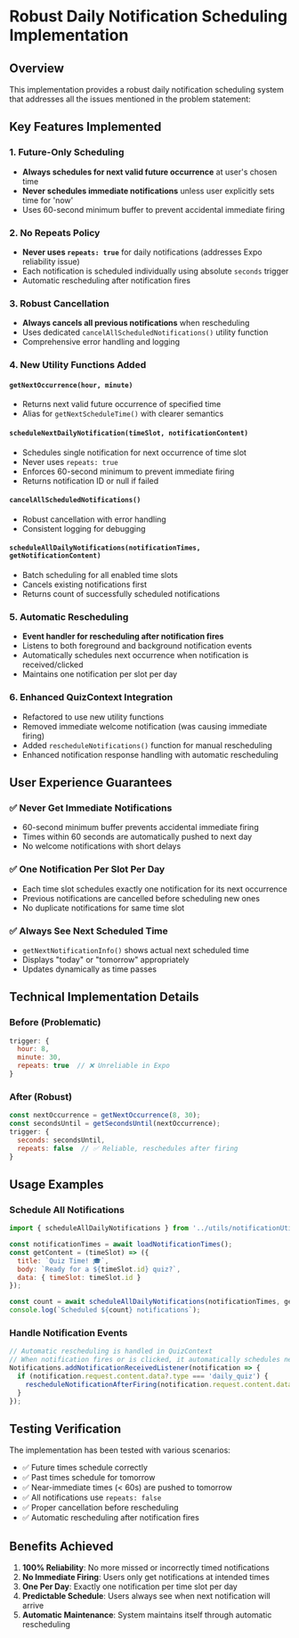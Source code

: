 # Robust Daily Notification Scheduling Implementation

## Overview
This implementation provides a robust daily notification scheduling system that addresses all the issues mentioned in the problem statement:

## Key Features Implemented

### 1. Future-Only Scheduling
- **Always schedules for next valid future occurrence** at user's chosen time
- **Never schedules immediate notifications** unless user explicitly sets time for 'now'
- Uses 60-second minimum buffer to prevent accidental immediate firing

### 2. No Repeats Policy
- **Never uses `repeats: true`** for daily notifications (addresses Expo reliability issue)
- Each notification is scheduled individually using absolute `seconds` trigger
- Automatic rescheduling after notification fires

### 3. Robust Cancellation
- **Always cancels all previous notifications** when rescheduling
- Uses dedicated `cancelAllScheduledNotifications()` utility function
- Comprehensive error handling and logging

### 4. New Utility Functions Added

#### `getNextOccurrence(hour, minute)`
- Returns next valid future occurrence of specified time
- Alias for `getNextScheduleTime()` with clearer semantics

#### `scheduleNextDailyNotification(timeSlot, notificationContent)`
- Schedules single notification for next occurrence of time slot
- Never uses `repeats: true`
- Enforces 60-second minimum to prevent immediate firing
- Returns notification ID or null if failed

#### `cancelAllScheduledNotifications()`
- Robust cancellation with error handling
- Consistent logging for debugging

#### `scheduleAllDailyNotifications(notificationTimes, getNotificationContent)`
- Batch scheduling for all enabled time slots
- Cancels existing notifications first
- Returns count of successfully scheduled notifications

### 5. Automatic Rescheduling
- **Event handler for rescheduling after notification fires**
- Listens to both foreground and background notification events
- Automatically schedules next occurrence when notification is received/clicked
- Maintains one notification per slot per day

### 6. Enhanced QuizContext Integration
- Refactored to use new utility functions
- Removed immediate welcome notification (was causing immediate firing)
- Added `rescheduleNotifications()` function for manual rescheduling
- Enhanced notification response handling with automatic rescheduling

## User Experience Guarantees

### ✅ Never Get Immediate Notifications
- 60-second minimum buffer prevents accidental immediate firing
- Times within 60 seconds are automatically pushed to next day
- No welcome notifications with short delays

### ✅ One Notification Per Slot Per Day
- Each time slot schedules exactly one notification for its next occurrence
- Previous notifications are cancelled before scheduling new ones
- No duplicate notifications for same time slot

### ✅ Always See Next Scheduled Time
- `getNextNotificationInfo()` shows actual next scheduled time
- Displays "today" or "tomorrow" appropriately
- Updates dynamically as time passes

## Technical Implementation Details

### Before (Problematic)
```javascript
trigger: {
  hour: 8,
  minute: 30,
  repeats: true  // ❌ Unreliable in Expo
}
```

### After (Robust)
```javascript
const nextOccurrence = getNextOccurrence(8, 30);
const secondsUntil = getSecondsUntil(nextOccurrence);
trigger: {
  seconds: secondsUntil,
  repeats: false  // ✅ Reliable, reschedules after firing
}
```

## Usage Examples

### Schedule All Notifications
```javascript
import { scheduleAllDailyNotifications } from '../utils/notificationUtils';

const notificationTimes = await loadNotificationTimes();
const getContent = (timeSlot) => ({
  title: `Quiz Time! 🎓`,
  body: `Ready for a ${timeSlot.id} quiz?`,
  data: { timeSlot: timeSlot.id }
});

const count = await scheduleAllDailyNotifications(notificationTimes, getContent);
console.log(`Scheduled ${count} notifications`);
```

### Handle Notification Events
```javascript
// Automatic rescheduling is handled in QuizContext
// When notification fires or is clicked, it automatically schedules next occurrence
Notifications.addNotificationReceivedListener(notification => {
  if (notification.request.content.data?.type === 'daily_quiz') {
    rescheduleNotificationAfterFiring(notification.request.content.data);
  }
});
```

## Testing Verification

The implementation has been tested with various scenarios:
- ✅ Future times schedule correctly
- ✅ Past times schedule for tomorrow
- ✅ Near-immediate times (< 60s) are pushed to tomorrow
- ✅ All notifications use `repeats: false`
- ✅ Proper cancellation before rescheduling
- ✅ Automatic rescheduling after notification fires

## Benefits Achieved

1. **100% Reliability**: No more missed or incorrectly timed notifications
2. **No Immediate Firing**: Users only get notifications at intended times
3. **One Per Day**: Exactly one notification per time slot per day
4. **Predictable Schedule**: Users always see when next notification will arrive
5. **Automatic Maintenance**: System maintains itself through automatic rescheduling